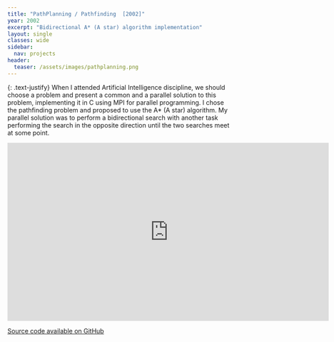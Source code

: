 ```yaml
---
title: "PathPlanning / Pathfinding  [2002]"
year: 2002
excerpt: "Bidirectional A* (A star) algorithm implementation"
layout: single
classes: wide
sidebar:
  nav: projects
header:
  teaser: /assets/images/pathplanning.png
---
```


{: .text-justify}
When I attended Artificial Intelligence discipline, we should choose a problem and present a common and a parallel solution to this problem, implementing it in C using MPI for parallel programming. I chose the pathfinding problem and proposed to use the A* (A star) algorithm. My parallel solution was to perform a bidirectional search with another task performing the search in the opposite direction until the two searches meet at some point.

<iframe iframe width="720" height="400" src="https://www.youtube.com/embed/qjNmO--SYtE" frameborder="0"></iframe>

<br />

<a href="https://github.com/carluciosk8/pathplanning" target="_blank" title="Source code on GitHub"><i class="fab fa-fw fa-github"></i>Source code available on GitHub</a>
